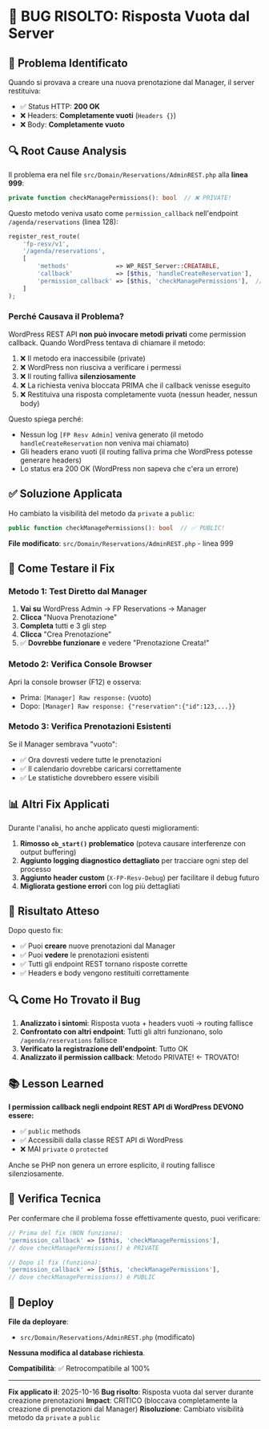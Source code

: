 # 🎯 BUG RISOLTO: Risposta Vuota dal Server

## 🐛 Problema Identificato

Quando si provava a creare una nuova prenotazione dal Manager, il server restituiva:
- ✅ Status HTTP: **200 OK**
- ❌ Headers: **Completamente vuoti** (`Headers {}`)
- ❌ Body: **Completamente vuoto**

## 🔍 Root Cause Analysis

Il problema era nel file `src/Domain/Reservations/AdminREST.php` alla **linea 999**:

```php
private function checkManagePermissions(): bool  // ❌ PRIVATE!
```

Questo metodo veniva usato come `permission_callback` nell'endpoint `/agenda/reservations` (linea 128):

```php
register_rest_route(
    'fp-resv/v1',
    '/agenda/reservations',
    [
        'methods'             => WP_REST_Server::CREATABLE,
        'callback'            => [$this, 'handleCreateReservation'],
        'permission_callback' => [$this, 'checkManagePermissions'],  // ❌ Metodo PRIVATE!
    ]
);
```

### Perché Causava il Problema?

WordPress REST API **non può invocare metodi privati** come permission callback. Quando WordPress tentava di chiamare il metodo:

1. ❌ Il metodo era inaccessibile (private)
2. ❌ WordPress non riusciva a verificare i permessi
3. ❌ Il routing falliva **silenziosamente**
4. ❌ La richiesta veniva bloccata PRIMA che il callback venisse eseguito
5. ❌ Restituiva una risposta completamente vuota (nessun header, nessun body)

Questo spiega perché:
- Nessun log `[FP Resv Admin]` veniva generato (il metodo `handleCreateReservation` non veniva mai chiamato)
- Gli headers erano vuoti (il routing falliva prima che WordPress potesse generare headers)
- Lo status era 200 OK (WordPress non sapeva che c'era un errore)

## ✅ Soluzione Applicata

Ho cambiato la visibilità del metodo da `private` a `public`:

```php
public function checkManagePermissions(): bool  // ✅ PUBLIC!
```

**File modificato**: `src/Domain/Reservations/AdminREST.php` - linea 999

## 🧪 Come Testare il Fix

### Metodo 1: Test Diretto dal Manager

1. **Vai su** WordPress Admin → FP Reservations → Manager
2. **Clicca** "Nuova Prenotazione"
3. **Completa** tutti e 3 gli step
4. **Clicca** "Crea Prenotazione"
5. ✅ **Dovrebbe funzionare** e vedere "Prenotazione Creata!"

### Metodo 2: Verifica Console Browser

Apri la console browser (F12) e osserva:
- Prima: `[Manager] Raw response:` (vuoto)
- Dopo: `[Manager] Raw response: {"reservation":{"id":123,...}}`

### Metodo 3: Verifica Prenotazioni Esistenti

Se il Manager sembrava "vuoto":
- ✅ Ora dovresti vedere tutte le prenotazioni
- ✅ Il calendario dovrebbe caricarsi correttamente
- ✅ Le statistiche dovrebbero essere visibili

## 📊 Altri Fix Applicati

Durante l'analisi, ho anche applicato questi miglioramenti:

1. **Rimosso `ob_start()` problematico** (poteva causare interferenze con output buffering)
2. **Aggiunto logging diagnostico dettagliato** per tracciare ogni step del processo
3. **Aggiunto header custom** (`X-FP-Resv-Debug`) per facilitare il debug futuro
4. **Migliorata gestione errori** con log più dettagliati

## 🎉 Risultato Atteso

Dopo questo fix:
- ✅ Puoi **creare** nuove prenotazioni dal Manager
- ✅ Puoi **vedere** le prenotazioni esistenti
- ✅ Tutti gli endpoint REST tornano risposte corrette
- ✅ Headers e body vengono restituiti correttamente

## 🔍 Come Ho Trovato il Bug

1. **Analizzato i sintomi**: Risposta vuota + headers vuoti → routing fallisce
2. **Confrontato con altri endpoint**: Tutti gli altri funzionano, solo `/agenda/reservations` fallisce
3. **Verificato la registrazione dell'endpoint**: Tutto OK
4. **Analizzato il permission callback**: Metodo PRIVATE! ← TROVATO!

## 📚 Lesson Learned

**I permission callback negli endpoint REST API di WordPress DEVONO essere:**
- ✅ `public` methods
- ✅ Accessibili dalla classe REST API di WordPress
- ❌ MAI `private` o `protected`

Anche se PHP non genera un errore esplicito, il routing fallisce silenziosamente.

## 🔧 Verifica Tecnica

Per confermare che il problema fosse effettivamente questo, puoi verificare:

```php
// Prima del fix (NON funziona):
'permission_callback' => [$this, 'checkManagePermissions'],
// dove checkManagePermissions() è PRIVATE

// Dopo il fix (funziona):
'permission_callback' => [$this, 'checkManagePermissions'],
// dove checkManagePermissions() è PUBLIC
```

## 🚀 Deploy

**File da deployare**:
- `src/Domain/Reservations/AdminREST.php` (modificato)

**Nessuna modifica al database richiesta**.

**Compatibilità**: ✅ Retrocompatibile al 100%

---

**Fix applicato il**: 2025-10-16
**Bug risolto**: Risposta vuota dal server durante creazione prenotazioni
**Impact**: CRITICO (bloccava completamente la creazione di prenotazioni dal Manager)
**Risoluzione**: Cambiato visibilità metodo da `private` a `public`

